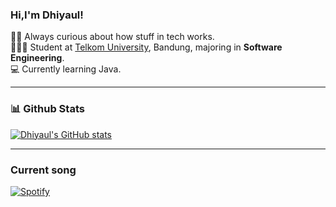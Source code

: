 ### Hi,I'm Dhiyaul!

🕵🏻 Always curious about how stuff in tech works.</br>
🧑🏻‍🎓 Student at [Telkom University](https://telkomuniversity.ac.id/), Bandung, majoring in <b>Software Engineering</b>.</br>
💻 Currently learning Java.</br>
<hr>

### 📊 Github Stats

[![Dhiyaul's GitHub stats](https://github-readme-stats.vercel.app/api?username=4uLmost&show_icons=true&theme=radical&hide_rank=false)](https://github.com/anuraghazra/github-readme-stats)
<hr>

### Current song
[![Spotify](https://novatorem-pwoz4va6c-muhammad-dhiyauls-projects.vercel.app/api/spotify)](https://open.spotify.com/user/cx76tnjk85uaxpgm9pskf8mje)
